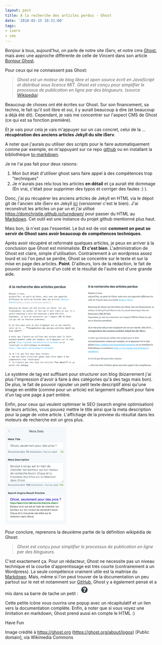 ```yaml
---
layout: post
title: A la recherche des articles perdus - Ghost
date: '2018-02-15 10:31:00'
tags:
- iserv
- cms
---
```


Bonjour à tous, 
aujourd'hui, on parle de notre site iServ, et notre cms [Ghost](https://ghost.org/fr/), mais avec une approche différente de celle de Vincent dans son article [Bonjour Ghost](https://iserv.fr/bonjour-ghost/).

Pour ceux qui ne connaissent pas Ghost:
> *Ghost est un moteur de blog libre et open source écrit en JavaScript et distribué sous licence MIT. Ghost est conçu pour simplifier le processus de publication en ligne par des blogueurs.* (source [Wikipedia](https://fr.wikipedia.org/wiki/Ghost_(moteur_de_blog)))

Beaucoup de choses ont été écrites sur Ghost. Sur son financement, sa techno, le fait qu'il soit libre et oui, il y aurait beaucoup à dire (et beaucoup a déjà été dit).
Cependant, je vais me concentrer sur l'aspect CMS de Ghost (ce qui est sa fonction première).

Et je vais pour cela je vais m'appuyer sur un cas concret, celui de la ... **récupération des anciens articles Jekyll du site iServ**.

A noter que j'aurais pu utiliser des scripts pour le faire automatiquement comme par exemple, en m'appuyant sur ce repo [github](https://github.com/domchristie/turndown) ou en installant la bibliothèque [to-markdown](https://www.npmjs.com/package/to-markdown).

Je ne l'ai pas fait pour deux raisons:
1. Mon but était d'utiliser ghost sans faire appel à des compétences trop "techniques"
2. Je n'aurais pas relu tous les articles **en détail** et ça aurait été dommage
(En vrai, c'était pour supprimer des typos et corriger des fautes :) ).

Donc, j'ai pu récupérer les anciens articles de Jekyll en HTML via le dépot git de l'ancien site iServ en Jekyll [ici](https://github.com/vincfleurette/iServ) (versionner c'est le bien).
J'ai reconstruit les articles un par un et j'ai utilisé https://domchristie.github.io/turndown/ pour passer du HTML au [Markdown](https://fr.wikipedia.org/wiki/Markdown). Cet outil est une instance du projet github mentionné plus haut.

Mais bon, là n'est pas l'essentiel. Le but est de voir **comment on peut se servir de Ghost sans avoir beaucoup de compétences techniques**.

Après avoir récupéré et reformaté quelques articles, je peux en arriver à la conclusion que Ghost est minimaliste.
**Et c'est bien**. 
L'administration de Ghost est claire, simple d'utilisation.
Contrairement à un wordpress assez lourd et où l'on peut se perdre, Ghost se concentre sur le texte et sur la mise en page des articles. **Point**.
D'ailleurs, lors de la rédaction, le fait de pouvoir avoir la source d'un coté et le résultat de l'autre est d'une grande aide.

![Screen and split](/content/images/2018/02/VueDivise.png)

Le système de tag est suffisant pour structurer son blog (bizarrement j'ai plus l'impression d'avoir à faire à des catégories qu'à des tags mais bon).
De plus, le fait de pouvoir rajouter un petit texte descriptif ainsi qu'une image en entête (comme pour un article) est largement suffisant pour faire d'un tag une page à part entière.

Enfin, pour ceux qui veulent optimiser le SEO (search engine optimisation) de leurs articles, vous pouvez mettre le title ainsi que la meta description pour la page de votre article. L'affichage de la preview du résultat dans les moteurs de recherche est un gros plus.

<img alt="descriptiondifferente" src="/content/images/2018/02/descriptMoteurRecherche-1.png" style="max-width: 40% !important; height: auto;margin-top:0;"/>

Pour conclure, reprenons la deuxième partie de la définition wikipédia de Ghost:
> *Ghost est conçu pour simplifier le processus de publication en ligne par des blogueurs.*

C'est exactement ça.
Pour un rédacteur, Ghost ne necessite pas un niveau technique et la courbe d'apprentissage est très courte (contrairement à un Wordpress).
La seule compétence vraiment utile est la maitrise du [Markdown](https://fr.wikipedia.org/wiki/Markdown). Mais, même si l'on peut trouver de la documentation un peu partout sur le net et notamment sur [GitHub](https://help.github.com/articles/basic-writing-and-formatting-syntax/), Ghost y a également pensé et a mis dans sa barre de tache un petit :<img alt="petiteaide" src="/content/images/2018/02/Capture-d-e-cran-2018-02-15-a--10.21.38.png" style="width: 40px !important; height: auto;margin:0;display:inline;"/>

Cette petite icône vous ouvrira une popup avec un récapitulatif et un lien vers la documentation complète.
Enfin, à noter que si vous voyez une limitation en markdown, Ghost prend aussi en compte le HTML :)

Have Fun 



Image crédité à https://ghost.org (https://ghost.org/about/logos) [Public domain], via Wikimedia Commons